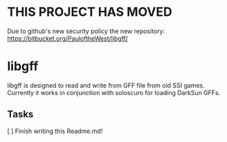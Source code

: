 # THIS PROJECT HAS MOVED

Due to github's new security policy the new repository:
https://bitbucket.org/PauloftheWest/libgff/

# libgff

libgff is designed to read and write from GFF file from old SSI games. Currently it works in conjunction with soloscuro for loading DarkSun GFFs.

## Tasks

[ ] Finish writing this Readme.md!
